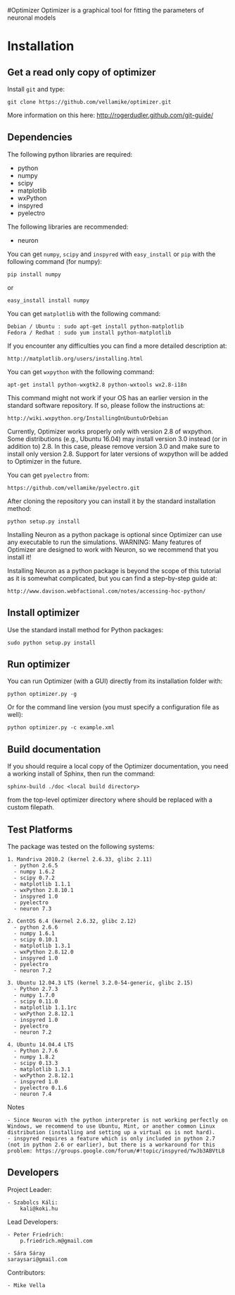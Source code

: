 #Optimizer
Optimizer is a graphical tool for fitting the parameters of neuronal models

Installation
============

Get a read only copy of optimizer
----------------------------------

Install `git` and type:


    git clone https://github.com/vellamike/optimizer.git

More information on this here: http://rogerdudler.github.com/git-guide/


Dependencies
-------------

The following python libraries are required:
  - python
  - numpy 
  - scipy 
  - matplotlib 
  - wxPython 
  - inspyred 
  - pyelectro

The following libraries are recommended:
  - neuron

You can get `numpy`, `scipy` and `inspyred` with `easy_install` or `pip` with the following command (for numpy):

  
    pip install numpy

or

    easy_install install numpy
   
You can get `matplotlib` with the following command:


    Debian / Ubuntu : sudo apt-get install python-matplotlib
    Fedora / Redhat : sudo yum install python-matplotlib

If you encounter any difficulties you can find a more detailed description at:
    
    http://matplotlib.org/users/installing.html

You can get `wxpython` with the following command:


    apt-get install python-wxgtk2.8 python-wxtools wx2.8-i18n
    
This command might not work if your OS has an earlier version in the standard software repository. If so, please follow the instructions at:
    
    http://wiki.wxpython.org/InstallingOnUbuntuOrDebian

Currently, Optimizer works properly only with version 2.8 of wxpython. Some distributions (e.g., Ubuntu 16.04) may install version 3.0 instead (or in addition to) 2.8. In this case, please remove version 3.0 and make sure to install only version 2.8. Support for later versions of wxpython will be added to Optimizer in the future.
    
You can get `pyelectro` from:
    
    https://github.com/vellamike/pyelectro.git
    
After cloning the repository you can install it by the standard installation method:


    python setup.py install
    
Installing Neuron as a python package is optional since Optimizer can use any executable to run the simulations.
WARNING: Many features of Optimizer are designed to work with Neuron, so we recommend that you install it!

Installing Neuron as a python package is beyond the scope of this tutorial as it is somewhat complicated, but you can find a step-by-step guide at:

    http://www.davison.webfactional.com/notes/accessing-hoc-python/

Install optimizer
------------------

Use the standard install method for Python packages:


    sudo python setup.py install


Run optimizer
-------------------

You can run Optimizer (with a GUI) directly from its installation folder with:

    python optimizer.py -g
    
Or for the command line version (you must specify a configuration file as well):

    python optimizer.py -c example.xml
    
    
Build documentation
-------------------

If you should require a local copy of the Optimizer documentation, you need a working install of
Sphinx, then run the command:


    sphinx-build ./doc <local build directory>

from the top-level optimizer directory where <local build directory>
should be replaced with a custom filepath.

Test Platforms
--------------

The package was tested on the following systems:

    1. Mandriva 2010.2 (kernel 2.6.33, glibc 2.11)
      - python 2.6.5
      - numpy 1.6.2
      - scipy 0.7.2
      - matplotlib 1.1.1
      - wxPython 2.8.10.1
      - inspyred 1.0
      - pyelectro
      - neuron 7.3

    2. CentOS 6.4 (kernel 2.6.32, glibc 2.12)
      - python 2.6.6
      - numpy 1.6.1
      - scipy 0.10.1
      - matplotlib 1.3.1
      - wxPython 2.8.12.0
      - inspyred 1.0
      - pyelectro
      - neuron 7.2
    
    3. Ubuntu 12.04.3 LTS (kernel 3.2.0-54-generic, glibc 2.15)
      - Python 2.7.3
      - numpy 1.7.0
      - scipy 0.11.0
      - matplotlib 1.1.1rc
      - wxPython 2.8.12.1
      - inspyred 1.0
      - pyelectro
      - neuron 7.2

    4. Ubuntu 14.04.4 LTS 
      - Python 2.7.6
      - numpy 1.8.2
      - scipy 0.13.3
      - matplotlib 1.3.1
      - wxPython 2.8.12.1
      - inspyred 1.0
      - pyelectro 0.1.6
      - neuron 7.4

Notes

    - Since Neuron with the python interpreter is not working perfectly on Windows, we recommend to use Ubuntu, Mint, or another common Linux distribution (installing and setting up a virtual os is not hard).
    - inspyred requires a feature which is only included in python 2.7 (not in python 2.6 or earlier), but there is a workaround for this problem: https://groups.google.com/forum/#!topic/inspyred/YwJb3ABVtL8

    
Developers
----------

Project Leader:

    - Szabolcs Káli:
        kali@koki.hu

Lead Developers:

    - Peter Friedrich:
        p.friedrich.m@gmail.com

    - Sára Sáray
	saraysari@gmail.com
	
Contributors:

    - Mike Vella

